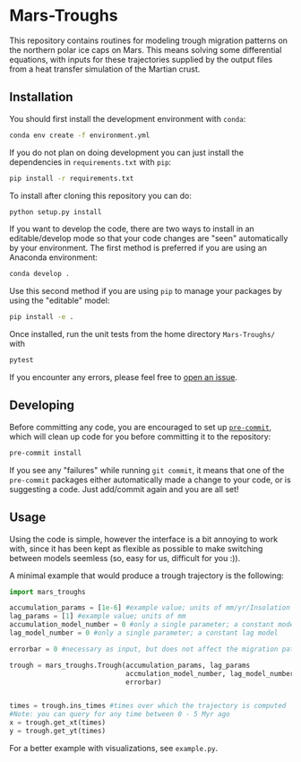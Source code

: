# Mars-Troughs

This repository contains routines for modeling trough migration patterns on the northern polar ice caps on Mars. This means solving some differential equations, with inputs for these trajectories supplied by the output files from a heat transfer simulation of the Martian crust.

## Installation

You should first install the development environment with `conda`:
```bash
conda env create -f environment.yml
```
If you do not plan on doing development you can just install the dependencies
in `requirements.txt` with `pip`:
```bash
pip install -r requirements.txt
```

To install after cloning this repository you can do:
```bash
python setup.py install
```
If you want to develop the code, there are two ways to install in an editable/develop mode so that your code changes are "seen" automatically by your environment. The first method is preferred if you are using an Anaconda environment:
```bash
conda develop .
```
Use this second method if you are using `pip` to manage your packages by using the "editable" model:
```bash
pip install -e .
```

Once installed, run the unit tests from the home directory `Mars-Troughs/` with
```bash
pytest
```
If you encounter any errors, please feel free to [open an issue](https://github.com/tmcclintock/Mars-Troughs/issues).

## Developing

Before committing any code, you are encouraged to set up [`pre-commit`](https://pre-commit.com/), which will clean up code for you before committing it to
the repository:
```bash
pre-commit install
```
If you see any "failures" while running `git commit`, it means that one of
the `pre-commit` packages either automatically made a change to your code,
or is suggesting a code. Just add/commit again and you are all set!

## Usage

Using the code is simple, however the interface is a bit annoying to work with, since it has been kept as flexible as possible to make switching between models seemless (so, easy for us, difficult for you :)).

A minimal example that would produce a trough trajectory is the following:
```python
import mars_troughs

accumulation_params = [1e-6] #example value; units of mm/yr/Insolation
lag_params = [1] #example value; units of mm
accumulation_model_number = 0 #only a single parameter; a constant model
lag_model_number = 0 #only a single parameter; a constant lag model

errorbar = 0 #necessary as input, but does not affect the migration path

trough = mars_troughs.Trough(accumulation_params, lag_params
                             accmulation_model_number, lag_model_number
                             errorbar)


times = trough.ins_times #times over which the trajectory is computed
#Note: you can query for any time between 0 - 5 Myr ago
x = trough.get_xt(times)
y = trough.get_yt(times)
```

For a better example with visualizations, see `example.py`.